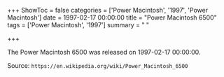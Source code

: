 +++
ShowToc = false
categories = ['Power Macintosh', '1997', 'Power Macintosh']
date = 1997-02-17 00:00:00
title = "Power Macintosh 6500"
tags = ['Power Macintosh', '1997']
summary = " "

+++

The Power Macintosh 6500 was released on 1997-02-17 00:00:00.

Source: `https://en.wikipedia.org/wiki/Power_Macintosh_6500`
